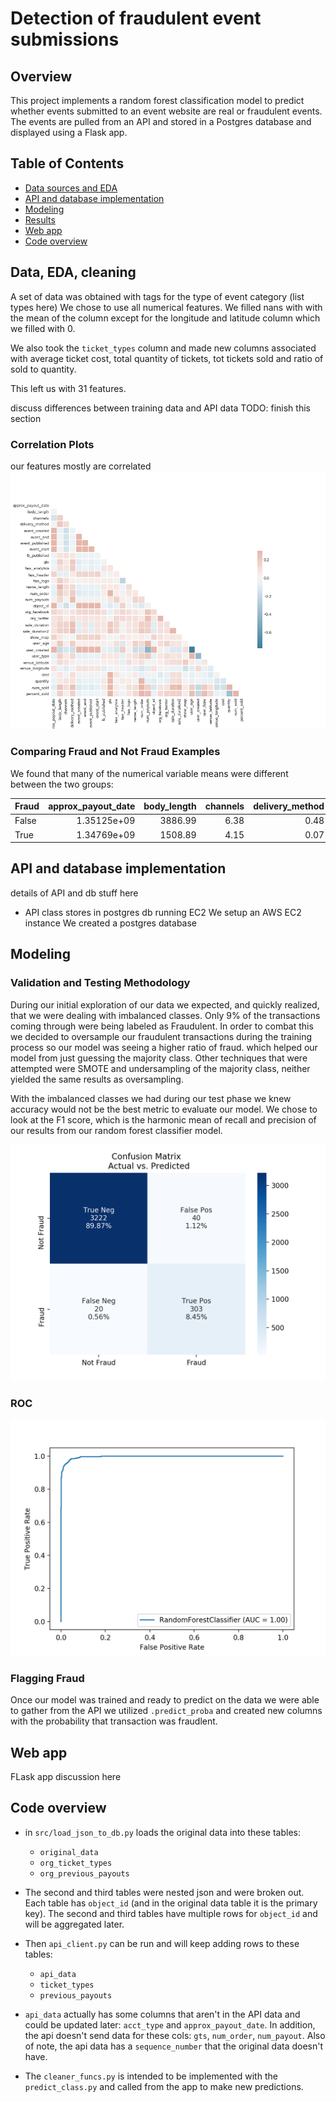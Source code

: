 
# Detection of fraudulent event submissions

## Overview

This project implements a random forest classification model to predict whether events submitted to an event website are real or fraudulent events.  The events are pulled from an API and stored in a Postgres database and displayed using a Flask app.

## Table of Contents

* [Data sources and EDA](#data-EDA-cleaning)
* [API and database implementation](#API-and-database-implementation)
* [Modeling](#Modeling)
* [Results](#Results)
* [Web app](#web-app)
* [Code overview](code-overview)

## Data, EDA, cleaning

A set of data was obtained with tags for the type of event category (list types here)
We chose to use all numerical features. We filled nans with with the mean of the column except for the longitude and latitude column which we filled with 0.

We also took the ```ticket_types``` column and made new columns associated with average ticket cost, total quantity of tickets, tot tickets sold and ratio of sold to quantity.

This left us with 31 features. 

discuss differences between training data and API data
TODO: finish this section

### Correlation Plots
our features mostly are correlated
![fn](images/corr_plot.png)

### Comparing Fraud and Not Fraud Examples
We found that many of the numerical variable means were different between the two groups:

| Fraud   |   approx_payout_date |   body_length |   channels |   delivery_method |   event_created |   event_end |   event_published |   event_start |   fb_published |     gts |   has_analytics |   has_header |   has_logo |   name_length |   num_order |   num_payouts |   object_id |   org_facebook |   org_twitter |   sale_duration |   sale_duration2 |   show_map |   user_age |   user_created |   user_type |   venue_latitude |   venue_longitude |
|:--------|---------------------:|--------------:|-----------:|------------------:|----------------:|------------:|------------------:|--------------:|---------------:|--------:|----------------:|-------------:|-----------:|--------------:|------------:|--------------:|------------:|---------------:|--------------:|----------------:|-----------------:|-----------:|-----------:|---------------:|------------:|-----------------:|------------------:|
| False   |          1.35125e+09 |       3886.99 |       6.38 |              0.48 |     1.34587e+09 | 1.35082e+09 |       1.34291e+09 |   1.35054e+09 |           0.14 | 2481.68 |            0.08 |         0.21 |       0.86 |         42.78 |       30.34 |         37.04 | 4.51462e+06 |           8.63 |          4.69 |           49.83 |            53.95 |       0.85 |     402.68 |    1.31108e+09 |        2.82 |            35.17 |            -60.69 |
| True    |          1.34769e+09 |       1508.89 |       4.15 |              0.07 |     1.34533e+09 | 1.34726e+09 |       1.31854e+09 |   1.34678e+09 |           0.02 | 1911.21 |            0    |         0.07 |       0.65 |         29.98 |        4.53 |          0.58 | 4.70004e+06 |           1.04 |          0.29 |           14.13 |            16.54 |       0.76 |      87.15 |    1.3378e+09  |        1.62 |            35.97 |            -43.41 |

## API and database implementation

details of API and db stuff here
* API class stores in postgres db running EC2
We setup an AWS EC2 instance
We created a postgres database

## Modeling

### Validation and Testing Methodology
During our initial exploration of our data we expected, and quickly realized, that we were dealing with imbalanced classes. Only 9% of the transactions coming through were being labeled as Fraudulent. In order to combat this we decided to oversample our fraudulent transactions during the training process so our model was seeing a higher ratio of fraud. which helped our model from just guessing the majority class. Other techniques that were attempted were SMOTE and undersampling of the majority class, neither yielded the same results as oversampling.
 
With the imbalanced classes we had during our test phase we knew accuracy would not be the best metric to evaluate our model. We chose to look at the F1 score, which is the harmonic mean of recall and precision of our results from our random forest classifier model.

![fn](images/heatmap.png)

### ROC
![fn](images/roc.png)

### Flagging Fraud
Once our model was trained and ready to predict on the data we were able to gather from the API we utilized ```.predict_proba``` and created new columns with the probability that transaction was fraudlent. 

##  Web app
FLask app discussion here

## Code overview
* in `src/load_json_to_db.py` loads the original data into these tables:
    - `original_data`
    - `org_ticket_types`
    - `org_previous_payouts`

* The second and third tables were nested json and were broken out.  Each table has `object_id` (and in the original data table it is the primary key).  The second and third tables have multiple rows for `object_id` and will be aggregated later.

* Then `api_client.py` can be run and will keep adding rows to these tables:
    - `api_data`
    - `ticket_types`
    - `previous_payouts`

* `api_data` actually has some columns that aren't in the API data and could be updated later: `acct_type` and `approx_payout_date`.  In addition, the api doesn't send data for these cols: `gts`, `num_order`, `num_payout`. Also of note, the api data has a `sequence_number` that the original data doesn't have.

* The `cleaner_funcs.py` is intended to be implemented with the `predict_class.py` and called from the app to make new predictions.

